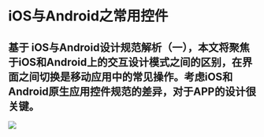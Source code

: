 # iOS与Android之常用控件

## 基于 iOS与Android设计规范解析（一），本文将聚焦于iOS和Android上的交互设计模式之间的区别，在界面之间切换是移动应用中的常见操作。考虑iOS和Android原生应用控件规范的差异，对于APP的设计很关键。
<img src ='https://img.zcool.cn/community/01f2895e786f3da80120a89573969c.png'/>


